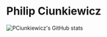 # Philip Ciunkiewicz

![PCiunkiewicz's GitHub stats](https://github-readme-stats.vercel.app/api?username=pciunkiewicz&count_private=true&show_icons=true&theme=transparent&include_all_commits=true)
